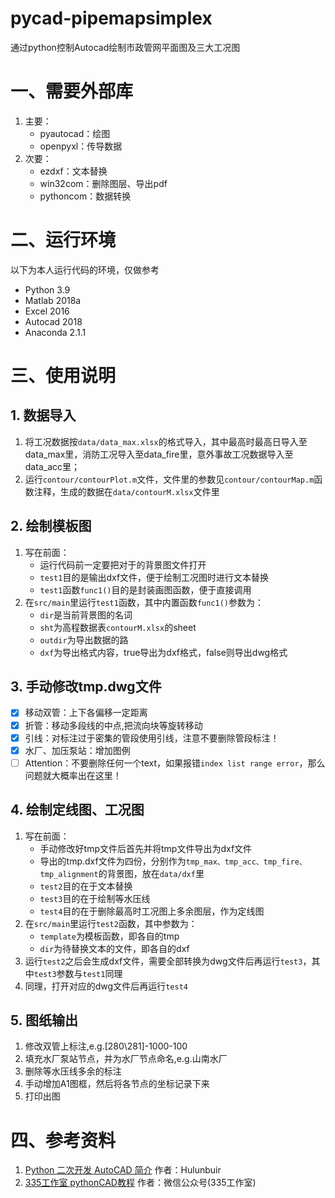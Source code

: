 # pycad-pipemapsimplex
通过python控制Autocad绘制市政管网平面图及三大工况图
# 一、需要外部库
1. 主要：
    - pyautocad：绘图
    - openpyxl：传导数据
2. 次要：
    - ezdxf：文本替换
    - win32com：删除图层、导出pdf
    - pythoncom：数据转换
# 二、运行环境
以下为本人运行代码的环境，仅做参考
- Python 3.9
- Matlab 2018a
- Excel 2016
- Autocad 2018 
- Anaconda 2.1.1
# 三、使用说明
## 1. 数据导入
1. 将工况数据按`data/data_max.xlsx`的格式导入，其中最高时最高日导入至data_max里，消防工况导入至data_fire里，意外事故工况数据导入至data_acc里；
2. 运行`contour/contourPlot.m`文件，文件里的参数见`contour/contourMap.m`函数注释，生成的数据在`data/contourM.xlsx`文件里
## 2. 绘制模板图
1. 写在前面：
    - 运行代码前一定要把对于的背景图文件打开
    - `test1`目的是输出dxf文件，便于绘制工况图时进行文本替换
    - `test1`函数`func1()`目的是封装画图函数，便于直接调用
2. 在`src/main`里运行`test1`函数，其中内置函数`func1()`参数为：
    - `dir`是当前背景图的名词
    - `sht`为高程数据表`contourM.xlsx`的sheet
    - `outdir`为导出数据的路
    - `dxf`为导出格式内容，true导出为dxf格式，false则导出dwg格式 
## 3. 手动修改tmp.dwg文件
- [x] 移动双管：上下各偏移一定距离 
- [x] 折管：移动多段线的中点,把流向块等旋转移动
- [x] 引线：对标注过于密集的管段使用引线，注意不要删除管段标注！ 
- [x] 水厂、加压泵站：增加图例
- [ ] Attention：不要删除任何一个text，如果报错`index list range error`，那么问题就大概率出在这里！
## 4. 绘制定线图、工况图
1. 写在前面：
    - 手动修改好tmp文件后首先并将tmp文件导出为dxf文件
    - 导出的tmp.dxf文件为四份，分别作为`tmp_max、tmp_acc、tmp_fire、tmp_alignment`的背景图，放在`data/dxf`里
    - `test2`目的在于文本替换
    - `test3`目的在于绘制等水压线
    - `test4`目的在于删除最高时工况图上多余图层，作为定线图
2. 在`src/main`里运行`test2`函数，其中参数为：
    - `template`为模板函数，即各自的tmp
    - `dir`为待替换文本的文件，即各自的dxf
3. 运行`test2`之后会生成dxf文件，需要全部转换为dwg文件后再运行`test3`，其中`test3`参数与`test1`同理
4. 同理，打开对应的dwg文件后再运行`test4`
## 5. 图纸输出
1. 修改双管上标注,e.g.[280\281]-1000-100
2. 填充水厂泵站节点，并为水厂节点命名,e.g.山南水厂
3. 删除等水压线多余的标注
4. 手动增加A1图框，然后将各节点的坐标记录下来
5. 打印出图
# 四、参考资料
1. [Python 二次开发 AutoCAD 简介](https://blog.csdn.net/hulunbuir/category_8525163.html) 作者：Hulunbuir
2. [335工作室 pythonCAD教程](https://mp.weixin.qq.com/mp/appmsgalbum?__biz=Mzg2ODUzNTIwMA==&action=getalbum&album_id=1881779461612765186&scene=173&from_msgid=2247486513&from_itemidx=1&count=3&nolastread=1#wechat_redirect) 作者：微信公众号(335工作室)
